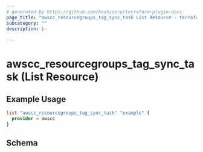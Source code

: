 ```yaml
---
# generated by https://github.com/hashicorp/terraform-plugin-docs
page_title: "awscc_resourcegroups_tag_sync_task List Resource - terraform-provider-awscc"
subcategory: ""
description: |-
  
---
```


# awscc_resourcegroups_tag_sync_task (List Resource)



## Example Usage

```terraform
list "awscc_resourcegroups_tag_sync_task" "example" {
  provider = awscc
}
```

<!-- schema generated by tfplugindocs -->
## Schema
